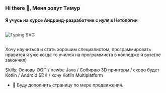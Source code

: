 ### Hi there 👋, Меня зовут Тимур
#### Я учусь на курсе Андроид-разработчик с нуля в Нетологии 
##
![Typing SVG](https://readme-typing-svg.herokuapp.com?color=%2336BCF7&lines=Андроид-разработчик+с+нуля)
##
Хочу научиться и стать хорошим специалистом, программировать нравится я уже когда то учился на программиста в колледже и вузе(не закончил)

Skills: Основы ООП / newbe Java / Собираю 3D принтеры / скоро будет Kotlin / Android SDK / хочу Kotlin Multiplatform

- 🔭 Буду дополнить страницу по мере продвижения. 




